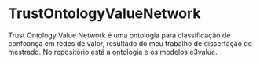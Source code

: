 # TrustOntologyValueNetwork
Trust Ontology Value Network é uma ontologia para classificação de confoança em redes de valor, resultado do meu trabalho de dissertação de mestrado. No repositório está a ontologia e os modelos e3value.
